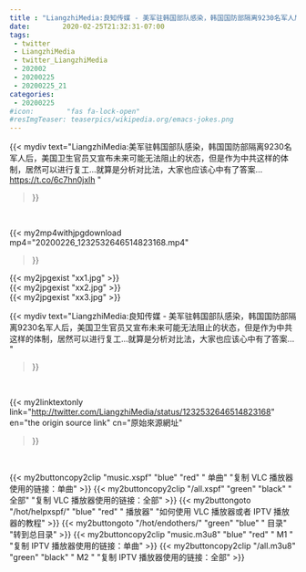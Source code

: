 ```yaml
---
title : "LiangzhiMedia:良知传媒 - 美军驻韩国部队感染，韩国国防部隔离9230名军人后，美国卫生官员又宣布未来可能无法阻止的状态，但是作为中共这样的体制，居然可以进行复工...就算是分析对比法，大家也应该心中有了答案... "
date:        2020-02-25T21:32:31-07:00
tags:
 - twitter
 - LiangzhiMedia
 - twitter_LiangzhiMedia
 - 202002
 - 20200225
 - 20200225_21
categories:
 - 20200225
#icon:        "fas fa-lock-open"
#resImgTeaser: teaserpics/wikipedia.org/emacs-jokes.png
---
```


{{< mydiv text="LiangzhiMedia:美军驻韩国部队感染，韩国国防部隔离9230名军人后，美国卫生官员又宣布未来可能无法阻止的状态，但是作为中共这样的体制，居然可以进行复工...就算是分析对比法，大家也应该心中有了答案... https://t.co/6c7hn0jxlh "
>}}
<br>


{{< my2mp4withjpgdownload mp4="20200226_1232532646514823168.mp4"
>}}

{{< my2jpgexist "xx1.jpg" >}}<br>
{{< my2jpgexist "xx2.jpg" >}}<br>
{{< my2jpgexist "xx3.jpg" >}}<br>



{{< mydiv text="LiangzhiMedia:良知传媒 - 美军驻韩国部队感染，韩国国防部隔离9230名军人后，美国卫生官员又宣布未来可能无法阻止的状态，但是作为中共这样的体制，居然可以进行复工...就算是分析对比法，大家也应该心中有了答案... "
>}}
<br>

{{< my2linktextonly link="http://twitter.com/LiangzhiMedia/status/1232532646514823168"
en="the origin source link" cn="原始來源網址"
>}}


<br>

{{< my2buttoncopy2clip "music.xspf"        "blue"   "red"    " 单曲"  "复制 VLC 播放器使用的链接：单曲" >}} {{< my2buttoncopy2clip "/all.xspf"         "green"  "black"  " 全部"  "复制 VLC 播放器使用的链接：全部" >}} {{< my2buttongoto      "/hot/helpxspf/"    "blue"   "red"    " 播放器" "如何使用 VLC 播放器或者 IPTV 播放器的教程" >}} {{< my2buttongoto      "/hot/endothers/"   "green"  "blue"   " 目录"   "转到总目录" >}} {{< my2buttoncopy2clip "music.m3u8"        "blue"   "red"    " M1 "    "复制 IPTV 播放器使用的链接：单曲" >}} {{< my2buttoncopy2clip "/all.m3u8"         "green"  "black"  " M2 "    "复制 IPTV 播放器使用的链接：全部" >}} 
